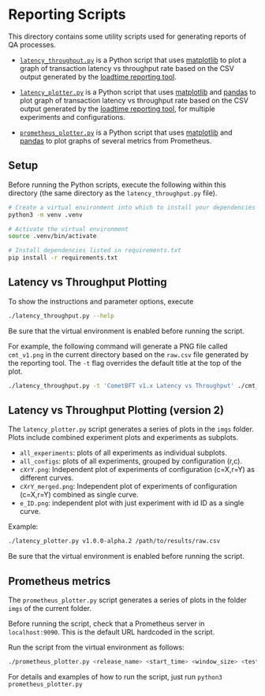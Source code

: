 # Reporting Scripts

This directory contains some utility scripts used for generating reports of QA processes.

* [`latency_throughput.py`](./latency_throughput.py) is a Python script that uses
    [matplotlib] to plot a graph of transaction latency vs throughput rate based on
    the CSV output generated by the [loadtime reporting
    tool](../../../test/loadtime/cmd/report/).

* [`latency_plotter.py`](./latency_plotter.py) is a Python script that uses
    [matplotlib] and [pandas] to plot graph of transaction latency vs throughput rate based on
    the CSV output generated by the [loadtime reporting
    tool](../../../test/loadtime/cmd/report/), for multiple experiments and configurations.

* [`prometheus_plotter.py`](./prometheus_plotter.py) is a Python script that uses
    [matplotlib] and [pandas] to plot graphs of several metrics from Prometheus.

## Setup

Before running the Python scripts, execute the following within this directory (the same directory
as the `latency_throughput.py` file).

```bash
# Create a virtual environment into which to install your dependencies
python3 -m venv .venv

# Activate the virtual environment
source .venv/bin/activate

# Install dependencies listed in requirements.txt
pip install -r requirements.txt
```

## Latency vs Throughput Plotting

To show the instructions and parameter options, execute 
```bash
./latency_throughput.py --help
```
Be sure that the virtual environment is enabled before running the script.

For example, the following command will generate a PNG file called `cmt_v1.png` in the current
directory based on the `raw.csv` file generated by the reporting tool. The `-t` flag overrides the
default title at the top of the plot.
```bash
./latency_throughput.py -t 'CometBFT v1.x Latency vs Throughput' ./cmt_v1.png /path/to/results/raw.csv
```

## Latency vs Throughput Plotting (version 2)

The `latency_plotter.py` script generates a series of plots in the `imgs` folder.
Plots include combined experiment plots and experiments as subplots.
- `all_experiments`: plots of all experiments as individual subplots.
- `all_configs`: plots of all experiments, grouped by configuration (r,c).
- `cXrY.png`: Independent plot of experiments of configuration (c=X,r=Y) as different curves.
- `cXrY_merged.png`: Independent plot of experiments of configuration (c=X,r=Y) combined as single curve.
- `e_ID.png`: independent plot with just experiment with id ID as a single curve.

Example:
```bash
./latency_plotter.py v1.0.0-alpha.2 /path/to/results/raw.csv
```
Be sure that the virtual environment is enabled before running the script.

## Prometheus metrics

The `prometheus_plotter.py` script generates a series of plots in the folder `imgs` of the current folder.

Before running the script, check that a Prometheus server in `localhost:9090`. This is the default URL hardcoded in the script.

Run the script from the virtual environment as follows:
```bash
./prometheus_plotter.py <release_name> <start_time> <window_size> <test_case>
```

For details and examples of how to run the script, just run `python3 prometheus_plotter.py` 

[matplotlib]: https://matplotlib.org/
[pandas]: https://pandas.pydata.org
